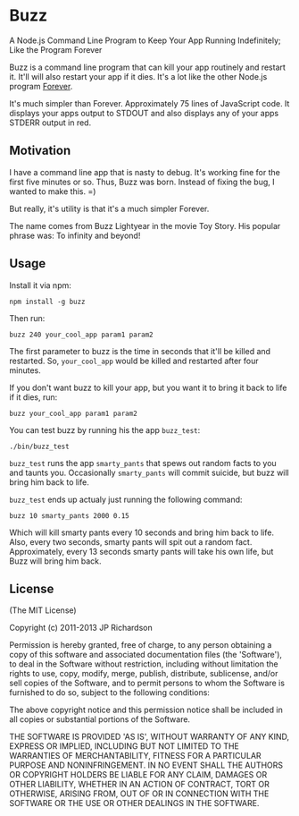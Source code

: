 Buzz
=====================

A Node.js Command Line Program to Keep Your App Running Indefinitely; Like the Program Forever

Buzz is a command line program that can kill your app routinely and restart it. 
It'll will also restart your app if it dies. It's a lot like the other Node.js
program [Forever](https://github.com/indexzero/forever).

It's much simpler than Forever. Approximately 75 lines of JavaScript code.
It displays your apps output to STDOUT and also displays any of your apps
STDERR output in red.



Motivation
----------

I have a command line app that is nasty to debug. It's working fine for the first 
five minutes or so. Thus, Buzz was born. Instead of fixing the bug, I wanted
to make this. =)

But really, it's utility is that it's a much simpler Forever.

The name comes from Buzz Lightyear in the movie Toy Story. His popular phrase was: To infinity and beyond!


Usage
-----

Install it via npm:

    npm install -g buzz


Then run:

    buzz 240 your_cool_app param1 param2


The first parameter to buzz is the time in seconds that it'll be killed and
restarted. So, `your_cool_app` would be killed and restarted after four minutes.

If you don't want buzz to kill your app, but you want it to bring it back to
life if it dies, run:

    buzz your_cool_app param1 param2


You can test buzz by running his the app `buzz_test`:

    ./bin/buzz_test


`buzz_test` runs the app `smarty_pants` that spews out random facts to you and
taunts you. Occasionally `smarty_pants` will commit suicide, but buzz will
bring him back to life.

`buzz_test` ends up actualy just running the following command:

    buzz 10 smarty_pants 2000 0.15


Which will kill smarty pants every 10 seconds and bring him back to life. Also,
every two seconds, smarty pants will spit out a random fact. Approximately, every
13 seconds smarty pants will take his own life, but Buzz will bring him back.



License
-------

(The MIT License)

Copyright (c) 2011-2013 JP Richardson

Permission is hereby granted, free of charge, to any person obtaining a copy of this software and associated documentation files 
(the 'Software'), to deal in the Software without restriction, including without limitation the rights to use, copy, modify,
 merge, publish, distribute, sublicense, and/or sell copies of the Software, and to permit persons to whom the Software is
 furnished to do so, subject to the following conditions:

The above copyright notice and this permission notice shall be included in all copies or substantial portions of the Software.

THE SOFTWARE IS PROVIDED 'AS IS', WITHOUT WARRANTY OF ANY KIND, EXPRESS OR IMPLIED, INCLUDING BUT NOT LIMITED TO THE 
WARRANTIES OF MERCHANTABILITY, FITNESS FOR A PARTICULAR PURPOSE AND NONINFRINGEMENT. IN NO EVENT SHALL THE AUTHORS 
OR COPYRIGHT HOLDERS BE LIABLE FOR ANY CLAIM, DAMAGES OR OTHER LIABILITY, WHETHER IN AN ACTION OF CONTRACT, TORT OR OTHERWISE,
 ARISING FROM, OUT OF OR IN CONNECTION WITH THE SOFTWARE OR THE USE OR OTHER DEALINGS IN THE SOFTWARE.


